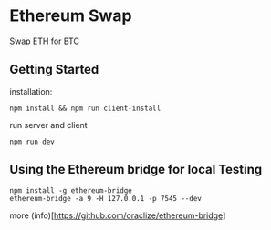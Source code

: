 # Ethereum Swap

Swap ETH for BTC

## Getting Started
installation:
```
npm install && npm run client-install    
```

run server and client
```
npm run dev 
```

## Using the Ethereum bridge for local Testing
```
npm install -g ethereum-bridge
ethereum-bridge -a 9 -H 127.0.0.1 -p 7545 --dev
```
more (info)[https://github.com/oraclize/ethereum-bridge]
